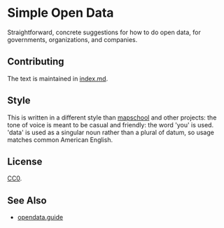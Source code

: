 # Simple Open Data

Straightforward, concrete suggestions for how to do open data, for governments,
organizations, and companies.

## Contributing

The text is maintained in [index.md](index.md).

## Style

This is written in a different style than [mapschool](http://mapschool.io/) and
other projects: the tone of voice is meant to be casual and friendly: the word
'you' is used. 'data' is used as a singular noun rather than a plural of
datum, so usage matches common American English.

## License

[CC0](http://creativecommons.org/publicdomain/zero/1.0/).

## See Also

* [opendata.guide](http://opendata.guide/)

